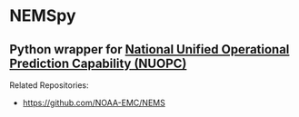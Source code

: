 # NEMSpy
## Python wrapper for [National Unified Operational Prediction Capability (NUOPC)](https://www.earthsystemcog.org/projects/nuopc/)

Related Repositories:
- https://github.com/NOAA-EMC/NEMS
